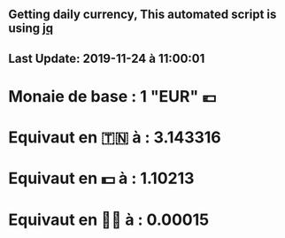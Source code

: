 ## Getting daily currency, This automated script is using [jq](https://stedolan.github.io/jq/)
## Last Update:  2019-11-24 à 11:00:01
 # Monaie de base : 1 "EUR" 💶 
 # Equivaut en 🇹🇳 à :  3.143316 
 # Equivaut en 💵 à : 1.10213
 # Equivaut en 🐱‍💻 à :  0.00015
